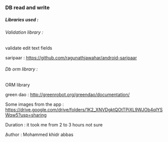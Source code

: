 ### DB read and write

##### Libraries used :

###### Validation library : 
validate edit text fields 

saripaar : https://github.com/ragunathjawahar/android-saripaar

###### Db orm library :
ORM library 

green dao : http://greenrobot.org/greendao/documentation/

Some images from the app : https://drive.google.com/drive/folders/1K2_XNVDgktQOtTPiXL9WJOb4qlYSWqw5?usp=sharing


Duration : it took me from 2 to 3  hours  not sure

ِAuthor : Mohammed khidr abbas 

